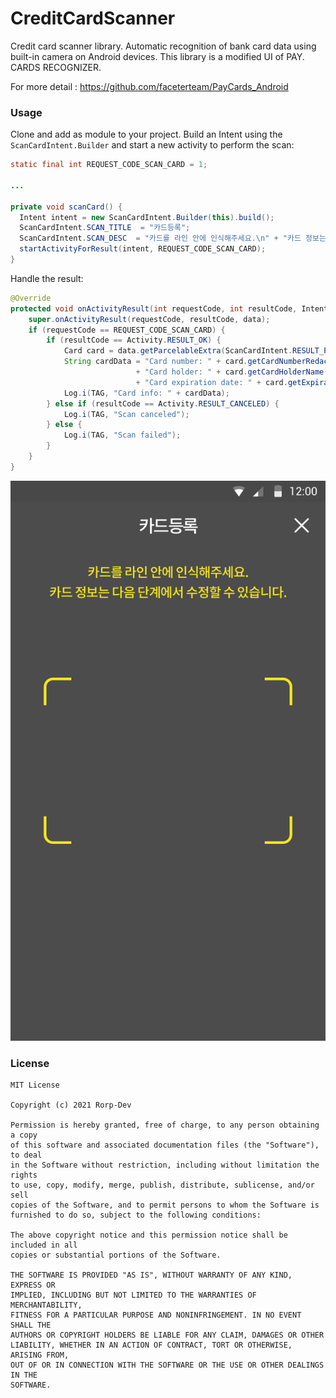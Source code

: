 # CreditCardScanner
Credit card scanner library. Automatic recognition of bank card data using built-in camera on Android devices. This library is a modified UI of PAY. CARDS RECOGNIZER.

For more detail : https://github.com/faceterteam/PayCards_Android

### Usage

Clone and add as module to your project.
Build an Intent using the `ScanCardIntent.Builder` and start a new activity to perform the scan:


```java
static final int REQUEST_CODE_SCAN_CARD = 1;
 
...
     
private void scanCard() {
  Intent intent = new ScanCardIntent.Builder(this).build();
  ScanCardIntent.SCAN_TITLE  = "카드등록";
  ScanCardIntent.SCAN_DESC  = "카드를 라인 안에 인식해주세요.\n" + "카드 정보는 다음 단계에서 수정할 수 있습니다.";
  startActivityForResult(intent, REQUEST_CODE_SCAN_CARD);
}
```

Handle the result:

```java
@Override
protected void onActivityResult(int requestCode, int resultCode, Intent data) {
    super.onActivityResult(requestCode, resultCode, data);
    if (requestCode == REQUEST_CODE_SCAN_CARD) {
        if (resultCode == Activity.RESULT_OK) {
            Card card = data.getParcelableExtra(ScanCardIntent.RESULT_PAYCARDS_CARD);
            String cardData = "Card number: " + card.getCardNumberRedacted() + "\n"
                            + "Card holder: " + card.getCardHolderName() + "\n"
                            + "Card expiration date: " + card.getExpirationDate();
            Log.i(TAG, "Card info: " + cardData);
        } else if (resultCode == Activity.RESULT_CANCELED) {
            Log.i(TAG, "Scan canceled");
        } else {
            Log.i(TAG, "Scan failed");
        }
    }
}
```
![alt text](https://github.com/Rorp-Dev/CreditCardScanner/blob/main/creditcardscanner.png)

### License

```
MIT License

Copyright (c) 2021 Rorp-Dev

Permission is hereby granted, free of charge, to any person obtaining a copy
of this software and associated documentation files (the "Software"), to deal
in the Software without restriction, including without limitation the rights
to use, copy, modify, merge, publish, distribute, sublicense, and/or sell
copies of the Software, and to permit persons to whom the Software is
furnished to do so, subject to the following conditions:
 
The above copyright notice and this permission notice shall be included in all
copies or substantial portions of the Software.
 
THE SOFTWARE IS PROVIDED "AS IS", WITHOUT WARRANTY OF ANY KIND, EXPRESS OR
IMPLIED, INCLUDING BUT NOT LIMITED TO THE WARRANTIES OF MERCHANTABILITY,
FITNESS FOR A PARTICULAR PURPOSE AND NONINFRINGEMENT. IN NO EVENT SHALL THE
AUTHORS OR COPYRIGHT HOLDERS BE LIABLE FOR ANY CLAIM, DAMAGES OR OTHER
LIABILITY, WHETHER IN AN ACTION OF CONTRACT, TORT OR OTHERWISE, ARISING FROM,
OUT OF OR IN CONNECTION WITH THE SOFTWARE OR THE USE OR OTHER DEALINGS IN THE
SOFTWARE.
```
